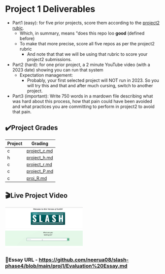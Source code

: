 # Project 1 Deliverables

- Part1 (easy): for five prior projects, score them according to the [project2 rubic](https://github.com/txt/se23/blob/main/docs/project2.md).
  - Which, in summary, means "does this repo loo **good** (defined before)
  - To make that more precise, score all five repos as per the project2 rubric
    - And note that that we will be using that rubric to score your project2 submissions.
- Part2 (hard): for one prior project, a 2 minute YouTube video (with a 2023 date) showing you can run that system
  - Expectation management:
    - Probably, your first selected project will NOT run in 2023. So you will try this and that and after much cursing, switch to another project.
- Part3 (important): Write 750 words in a mardown file describing what was hard about this process, how that pain could have been avoided and what practices you are committing to perform in project2 to avoid that pain.


## ✔️Project Grades
|Project| Grading |
|--|--|
| c | [project_c.md](https://github.com/neerua08/slash-phase4/blob/main/proj1/Grading/project_c.md) |
| h | [project_h.md](https://github.com/neerua08/slash-phase4/blob/main/proj1/Grading/project_h.md) |
| c | [project_r.md](https://github.com/neerua08/slash-phase4/blob/main/proj1/Grading/project_r.md) |
| c | [project_P.md](https://github.com/neerua08/slash-phase4/blob/main/proj1/Grading/project_P.md) |
| c | [proj_R.md](https://github.com/neerua08/slash-phase4/blob/main/proj1/Grading/proj_R.md) |

## 🎬Live Project Video

[<img src="https://github.com/neerua08/slash-phase4/blob/main/proj1/Thumbnail.png" width="50%">](https://youtu.be/lLyQ30hH6Zs "Slash Demo")


### 🔗Essay URL - https://github.com/neerua08/slash-phase4/blob/main/proj1/Evaluation%20Essay.md
